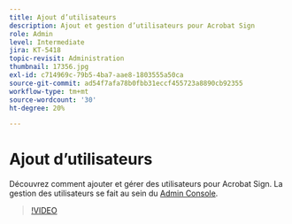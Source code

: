 ```yaml
---
title: Ajout d’utilisateurs
description: Ajout et gestion d’utilisateurs pour Acrobat Sign
role: Admin
level: Intermediate
jira: KT-5418
topic-revisit: Administration
thumbnail: 17356.jpg
exl-id: c714969c-79b5-4ba7-aae8-1803555a50ca
source-git-commit: ad54f7afa78b0fbb31eccf455723a8890cb92355
workflow-type: tm+mt
source-wordcount: '30'
ht-degree: 20%

---
```


# Ajout d’utilisateurs

Découvrez comment ajouter et gérer des utilisateurs pour Acrobat Sign. La gestion des utilisateurs se fait au sein du [Admin Console](https://adminconsole.adobe.com/).

>[!VIDEO](https://video.tv.adobe.com/v/3419315?quality=12&learn=on&hidetitle=true)
